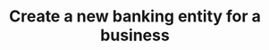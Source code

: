 ---
title: Create a new banking entity for a business
excerpt: Create a new banking entity for a business
api:
  file: openapi-external-b2c.yaml
  operationId: CreateBusinessBankingEntity
hidden: false
---